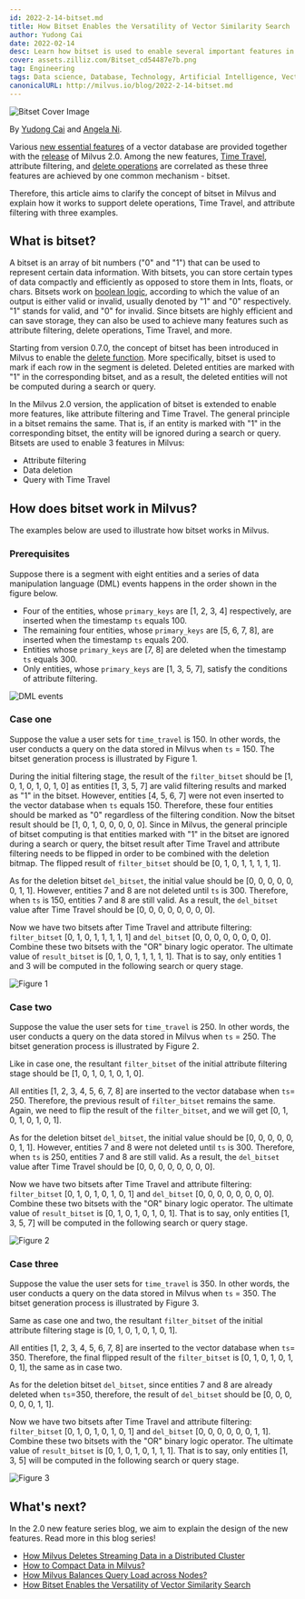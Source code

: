 ```yaml
---
id: 2022-2-14-bitset.md
title: How Bitset Enables the Versatility of Vector Similarity Search
author: Yudong Cai
date: 2022-02-14
desc: Learn how bitset is used to enable several important features in Milvus.
cover: assets.zilliz.com/Bitset_cd54487e7b.png
tag: Engineering
tags: Data science, Database, Technology, Artificial Intelligence, Vector Management
canonicalURL: http://milvus.io/blog/2022-2-14-bitset.md
---
```


![Bitset Cover Image](https://assets.zilliz.com/Bitset_cd54487e7b.png "Cover image.")

By [Yudong Cai](https://github.com/cydrain) and [Angela Ni](https://www.linkedin.com/in/yiyun-n-2aa713163/).

Various [new essential features](https://milvus.io/blog/2022-1-27-milvus-2-0-a-glimpse-at-new-features.md) of a vector database are provided together with the [release](https://milvus.io/blog/2022-1-25-annoucing-general-availability-of-milvus-2-0.md) of Milvus 2.0. Among the new features, [Time Travel](https://milvus.io/docs/v2.0.0/timetravel_ref.md), attribute filtering, and [delete operations](https://milvus.io/blog/2022-02-07-how-milvus-deletes-streaming-data-in-distributed-cluster.md) are correlated as these three features are achieved by one common mechanism - bitset.

Therefore, this article aims to clarify the concept of bitset in Milvus and explain how it works to support delete operations, Time Travel, and attribute filtering with three examples.

## What is bitset?

A bitset is an array of bit numbers ("0" and "1") that can be used to represent certain data information. With bitsets, you can store certain types of data compactly and efficiently as opposed to store them in Ints, floats, or chars. Bitsets work on [boolean logic](https://milvus.io/docs/v2.0.0/boolean.md), according to which the value of an output is either valid or invalid, usually denoted by "1" and "0" respectively. "1" stands for valid, and "0" for invalid. Since bitsets are highly efficient and can save storage, they can also be used to achieve many features such as attribute filtering, delete operations, Time Travel, and more.

Starting from version 0.7.0, the concept of bitset has been introduced in Milvus to enable the [delete function](https://milvus.io/blog/deleting-data-in-milvus.md?page=6#all). More specifically, bitset is used to mark if each row in the segment is deleted. Deleted entities are marked with "1" in the corresponding bitset, and as a result, the deleted entities will not be computed during a search or query.

In the Milvus 2.0 version, the application of bitset is extended to enable more features, like attribute filtering and Time Travel. The general principle in a bitset remains the same. That is, if an entity is marked with "1" in the corresponding bitset, the entity will be ignored during a search or query. Bitsets are used to enable 3 features in Milvus:

- Attribute filtering
- Data deletion
- Query with Time Travel

## How does bitset work in Milvus?

The examples below are used to illustrate how bitset works in Milvus.

### Prerequisites

Suppose there is a segment with eight entities and a series of data manipulation language (DML) events happens in the order shown in the figure below.

- Four of the entities, whose `primary_keys` are \[1, 2, 3, 4] respectively, are inserted when the timestamp `ts` equals 100. 
- The remaining four entities, whose `primary_keys` are \[5, 6, 7, 8], are inserted when the timestamp `ts` equals 200. 
- Entities whose `primary_keys` are \[7, 8] are deleted when the timestamp `ts` equals 300. 
- Only entities, whose `primary_keys` are \[1, 3, 5, 7], satisfy the conditions of attribute filtering. 

![DML events](https://assets.zilliz.com/UML_1_0a3605808c.jpg "Order of DML events.")

### Case one

Suppose the value a user sets for `time_travel` is 150. In other words, the user conducts a query on the data stored in Milvus when `ts` = 150. The bitset generation process is illustrated by Figure 1. 

During the initial filtering stage, the result of the `filter_bitset` should be \[1, 0, 1, 0, 1, 0, 1, 0] as entities \[1, 3, 5, 7] are valid filtering results and marked as "1" in the bitset. However, entities \[4, 5, 6, 7] were not even inserted to the vector database when `ts` equals 150. Therefore, these four entities should be marked as "0" regardless of the filtering condition. Now the bitset result should be \[1, 0, 1, 0, 0, 0, 0, 0]. Since in Milvus, the general principle of bitset computing is that entities marked with "1" in the bitset are ignored during a search or query, the bitset result after Time Travel and attribute filtering needs to be flipped in order to be combined with the deletion bitmap. The flipped result of `filter_bitset` should be \[0, 1, 0, 1, 1, 1, 1, 1].

As for the deletion bitset `del_bitset`, the initial value should be \[0, 0, 0, 0, 0, 0, 1, 1]. However, entities 7 and 8 are not deleted until `ts` is 300. Therefore, when `ts` is 150, entities 7 and 8 are still valid. As a result, the `del_bitset` value after Time Travel should be \[0, 0, 0, 0, 0, 0, 0, 0]. 

Now we have two bitsets after Time Travel and attribute filtering: `filter_bitset` \[0, 1, 0, 1, 1, 1, 1, 1] and `del_bitset` \[0, 0, 0, 0, 0, 0, 0, 0].  Combine these two bitsets with the "OR" binary logic operator. The ultimate value of `result_bitset` is \[0, 1, 0, 1, 1, 1, 1, 1]. That is to say, only entities 1 and 3 will be computed in the following search or query stage.


![Figure 1](https://assets.zilliz.com/bitset_figure1_1b5852f7a7.jpeg "Figure 1. Search with Time Travel = 150.")

### Case two

Suppose the value the user sets for `time_travel` is 250. In other words, the user conducts a query on the data stored in Milvus when `ts` = 250. The bitset generation process is illustrated by Figure 2. 

Like in case one, the resultant `filter_bitset` of the initial attribute filtering stage should be \[1, 0, 1, 0, 1, 0, 1, 0]. 

All entities \[1, 2, 3, 4, 5, 6, 7, 8] are inserted to the vector database when `ts`= 250. Therefore, the previous result of `filter_bitset` remains the same. Again, we need to flip the result of the `filter_bitset`, and we will get \[0, 1, 0, 1, 0, 1, 0, 1].

As for the deletion bitset `del_bitset`, the initial value should be \[0, 0, 0, 0, 0, 0, 1, 1]. However, entities 7 and 8 were not deleted until `ts` is 300. Therefore, when `ts` is 250, entities 7 and 8 are still valid. As a result, the `del_bitset` value after Time Travel should be \[0, 0, 0, 0, 0, 0, 0, 0]. 

Now we have two bitsets after Time Travel and attribute filtering: `filter_bitset` \[0, 1, 0, 1, 0, 1, 0, 1] and `del_bitset` \[0, 0, 0, 0, 0, 0, 0, 0].  Combine these two bitsets with the "OR" binary logic operator. The ultimate value of `result_bitset` is \[0, 1, 0, 1, 0, 1, 0, 1]. That is to say, only entities \[1, 3, 5, 7] will be computed in the following search or query stage.

![Figure 2](https://assets.zilliz.com/bitset_figure2_7cbaa7c719.jpeg "Figure 2. Search with Time Travel = 250.")

### Case three

Suppose the value the user sets for `time_travel` is 350. In other words, the user conducts a query on the data stored in Milvus when `ts` = 350. The bitset generation process is illustrated by Figure 3. 

Same as case one and two, the resultant `filter_bitset` of the initial attribute filtering stage is \[0, 1, 0, 1, 0, 1, 0, 1]. 

All entities \[1, 2, 3, 4, 5, 6, 7, 8] are inserted to the vector database when `ts`= 350. Therefore, the final flipped result of the `filter_bitset` is \[0, 1, 0, 1, 0, 1, 0, 1], the same as in case two.

As for the deletion bitset `del_bitset`, since entities 7 and 8 are already deleted when `ts`=350, therefore, the result of `del_bitset` should be \[0, 0, 0, 0, 0, 0, 1, 1].

Now we have two bitsets after Time Travel and attribute filtering: `filter_bitset` \[0, 1, 0, 1, 0, 1, 0, 1] and `del_bitset` \[0, 0, 0, 0, 0, 0, 1, 1].  Combine these two bitsets with the "OR" binary logic operator. The ultimate value of `result_bitset` is \[0, 1, 0, 1, 0, 1, 1, 1]. That is to say, only entities \[1, 3, 5] will be computed in the following search or query stage.

![Figure 3](https://assets.zilliz.com/bitset_figure3_dd46a6aecf.jpeg "Figure 3. Search with Time Travel = 350.")

## What's next?

In the 2.0 new feature series blog, we aim to explain the design of the new features. Read more in this blog series!

- [How Milvus Deletes Streaming Data in a Distributed Cluster](https://milvus.io/blog/2022-02-07-how-milvus-deletes-streaming-data-in-distributed-cluster.md)
- [How to Compact Data in Milvus?](https://milvus.io/blog/2022-2-21-compact.md)
- [How Milvus Balances Query Load across Nodes?](https://milvus.io/blog/2022-02-28-how-milvus-balances-query-load-across-nodes.md)
- [How Bitset Enables the Versatility of Vector Similarity Search](https://milvus.io/blog/2022-2-14-bitset.md) 
